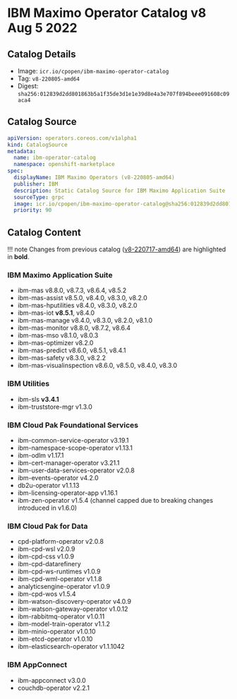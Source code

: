 IBM Maximo Operator Catalog v8 Aug 5 2022
===============================================================================

Catalog Details
-------------------------------------------------------------------------------
- Image: `icr.io/cpopen/ibm-maximo-operator-catalog`
- Tag: `v8-220805-amd64`
- Digest: `sha256:012839d2dd801863b5a1f35de3d1e1e39d8e4a3e707f894beee091608c09aca4`


Catalog Source
-------------------------------------------------------------------------------
```yaml
apiVersion: operators.coreos.com/v1alpha1
kind: CatalogSource
metadata:
  name: ibm-operator-catalog
  namespace: openshift-marketplace
spec:
  displayName: IBM Maximo Operators (v8-220805-amd64)
  publisher: IBM
  description: Static Catalog Source for IBM Maximo Application Suite
  sourceType: grpc
  image: icr.io/cpopen/ibm-maximo-operator-catalog@sha256:012839d2dd801863b5a1f35de3d1e1e39d8e4a3e707f894beee091608c09aca4
  priority: 90
```

Catalog Content
-------------------------------------------------------------------------------

!!! note
    Changes from previous catalog ([v8-220717-amd64](v8-220717-amd64.md)) are highlighted in **bold**.

### IBM Maximo Application Suite
- ibm-mas v8.8.0, v8.7.3, v8.6.4, v8.5.2
- ibm-mas-assist v8.5.0, v8.4.0, v8.3.0, v8.2.0
- ibm-mas-hputilities v8.4.0, v8.3.0, v8.2.0
- ibm-mas-iot **v8.5.1**, v8.4.0
- ibm-mas-manage v8.4.0, v8.3.0, v8.2.0, v8.1.0
- ibm-mas-monitor v8.8.0, v8.7.2, v8.6.4
- ibm-mas-mso v8.1.0, v8.0.3
- ibm-mas-optimizer v8.2.0
- ibm-mas-predict v8.6.0, v8.5.1, v8.4.1
- ibm-mas-safety v8.3.0, v8.2.2
- ibm-mas-visualinspection v8.6.0, v8.5.0, v8.4.0, v8.3.0

### IBM Utilities
- ibm-sls **v3.4.1**
- ibm-truststore-mgr v1.3.0

### IBM Cloud Pak Foundational Services
- ibm-common-service-operator v3.19.1
- ibm-namespace-scope-operator v1.13.1
- ibm-odlm v1.17.1
- ibm-cert-manager-operator v3.21.1
- ibm-user-data-services-operator v2.0.8
- ibm-events-operator v4.2.0
- db2u-operator v1.1.13
- ibm-licensing-operator-app v1.16.1
- ibm-zen-operator v1.5.4 (channel capped due to breaking changes introduced in v1.6.0)

### IBM Cloud Pak for Data
- cpd-platform-operator v2.0.8
- ibm-cpd-wsl v2.0.9
- ibm-cpd-css v1.0.9
- ibm-cpd-datarefinery
- ibm-cpd-ws-runtimes v1.0.9
- ibm-cpd-wml-operator v1.1.8
- analyticsengine-operator v1.0.9
- ibm-cpd-wos v1.5.4
- ibm-watson-discovery-operator v4.0.9
- ibm-watson-gateway-operator v1.0.12
- ibm-rabbitmq-operator v1.0.11
- ibm-model-train-operator v1.1.2
- ibm-minio-operator v1.0.10
- ibm-etcd-operator v1.0.10
- ibm-elasticsearch-operator v1.1.1042

### IBM AppConnect
- ibm-appconnect v3.0.0
- couchdb-operator v2.2.1
